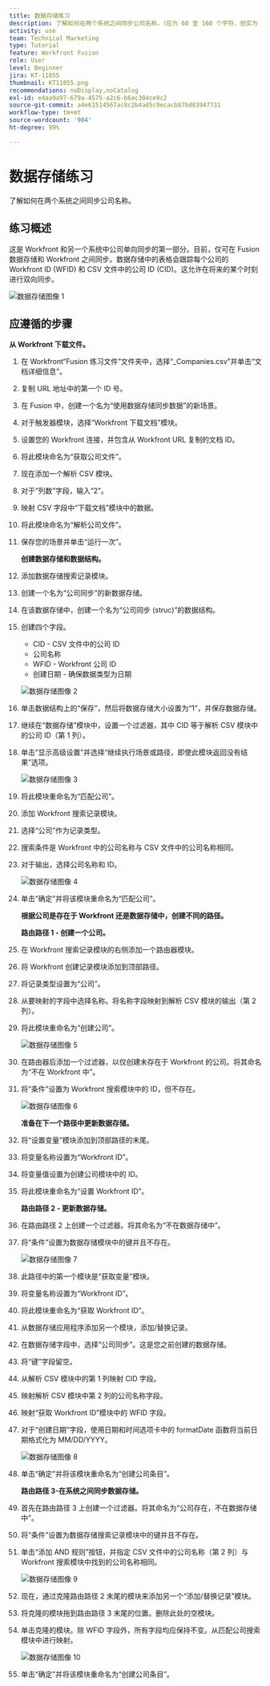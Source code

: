 ```yaml
---
title: 数据存储练习
description: 了解如何在两个系统之间同步公司名称。（应为 60 至 160 个字符，但实为 178 个字符）
activity: use
team: Technical Marketing
type: Tutorial
feature: Workfront Fusion
role: User
level: Beginner
jira: KT-11055
thumbnail: KT11055.png
recommendations: noDisplay,noCatalog
exl-id: e4aa9a97-679a-4575-a2c6-b6ac304ce9c2
source-git-commit: a4e61514567ac8c2b4ad5c9ecacb87bd83947731
workflow-type: tm+mt
source-wordcount: '904'
ht-degree: 99%

---
```


# 数据存储练习

了解如何在两个系统之间同步公司名称。

## 练习概述

这是 Workfront 和另一个系统中公司单向同步的第一部分。目前，仅可在 Fusion 数据存储和 Workfront 之间同步。数据存储中的表格会跟踪每个公司的 Workfront ID (WFID) 和 CSV 文件中的公司 ID (CID)。这允许在将来的某个时刻进行双向同步。

![数据存储图像 1](../12-exercises/assets/data-stores-walkthrough-1.png)

## 应遵循的步骤

**从 Workfront 下载文件。**

1. 在 Workfront“Fusion 练习文件”文件夹中，选择“_Companies.csv”并单击“文档详细信息”。
1. 复制 URL 地址中的第一个 ID 号。
1. 在 Fusion 中，创建一个名为“使用数据存储同步数据”的新场景。
1. 对于触发器模块，选择“Workfront 下载文档”模块。
1. 设置您的 Workfront 连接，并包含从 Workfront URL 复制的文档 ID。
1. 将此模块命名为“获取公司文件”。
1. 现在添加一个解析 CSV 模块。
1. 对于“列数”字段，输入“2”。
1. 映射 CSV 字段中“下载文档”模块中的数据。
1. 将此模块命名为“解析公司文件”。
1. 保存您的场景并单击“运行一次”。

   **创建数据存储和数据结构。**

1. 添加数据存储搜索记录模块。
1. 创建一个名为“公司同步”的新数据存储。
1. 在该数据存储中，创建一个名为“公司同步 (struc)”的数据结构。
1. 创建四个字段。

   + CID - CSV 文件中的公司 ID
   + 公司名称
   + WFID - Workfront 公司 ID
   + 创建日期 - 确保数据类型为日期

   ![数据存储图像 2](../12-exercises/assets/data-stores-walkthrough-2.png)

1. 单击数据结构上的“保存”，然后将数据存储大小设置为“1”，并保存数据存储。
1. 继续在“数据存储”模块中，设置一个过滤器，其中 CID 等于解析 CSV 模块中的公司 ID（第 1 列）。
1. 单击“显示高级设置”并选择“继续执行场景或路径，即使此模块返回没有结果”选项。

   ![数据存储图像 3](../12-exercises/assets/data-stores-walkthrough-3.png)

1. 将此模块重命名为“匹配公司”。
1. 添加 Workfront 搜索记录模块。
1. 选择“公司”作为记录类型。
1. 搜索条件是 Workfront 中的公司名称与 CSV 文件中的公司名称相同。
1. 对于输出，选择公司名称和 ID。

   ![数据存储图像 4](../12-exercises/assets/data-stores-walkthrough-4.png)

1. 单击“确定”并将该模块重命名为“匹配公司”。

   **根据公司是存在于 Workfront 还是数据存储中，创建不同的路径。**

   **路由路径 1 - 创建一个公司。**

1. 在 Workfront 搜索记录模块的右侧添加一个路由器模块。
1. 将 Workfront 创建记录模块添加到顶部路径。
1. 将记录类型设置为“公司”。
1. 从要映射的字段中选择名称。将名称字段映射到解析 CSV 模块的输出（第 2 列）。
1. 将此模块重命名为“创建公司”。

   ![数据存储图像 5](../12-exercises/assets/data-stores-walkthrough-5.png)

1. 在路由器后添加一个过滤器，以仅创建未存在于 Workfront 的公司。将其命名为“不在 Workfront 中”。
1. 将“条件”设置为 Workfront 搜索模块中的 ID，但不存在。

   ![数据存储图像 6](../12-exercises/assets/data-stores-walkthrough-6.png)

   **准备在下一个路径中更新数据存储。**

1. 将“设置变量”模块添加到顶部路径的末尾。
1. 将变量名称设置为“Workfront ID”。
1. 将变量值设置为创建公司模块中的 ID。
1. 将此模块重命名为“设置 Workfront ID”。

   **路由路径 2 - 更新数据存储。**

1. 在路由路径 2 上创建一个过滤器。将其命名为“不在数据存储中”。

1. 将“条件”设置为数据存储模块中的键并且不存在。

   ![数据存储图像 7](../12-exercises/assets/data-stores-walkthrough-7.png)

1. 此路径中的第一个模块是“获取变量”模块。
1. 将变量名称设置为“Workfront ID”。
1. 将此模块重命名为“获取 Workfront ID”。
1. 从数据存储应用程序添加另一个模块，添加/替换记录。
1. 在数据存储字段中，选择“公司同步”。这是您之前创建的数据存储。
1. 将“键”字段留空。
1. 从解析 CSV 模块中的第 1 列映射 CID 字段。
1. 映射解析 CSV 模块中第 2 列的公司名称字段。
1. 映射“获取 Workfront ID”模块中的 WFID 字段。
1. 对于“创建日期”字段，使用日期和时间选项卡中的 formatDate 函数将当前日期格式化为 MM/DD/YYYY。

   ![数据存储图像 8](../12-exercises/assets/data-stores-walkthrough-8.png)

1. 单击“确定”并将该模块重命名为“创建公司条目”。

   **路由路径 3-在系统之间同步数据存储。**

1. 首先在路由路径 3 上创建一个过滤器。将其命名为“公司存在，不在数据存储中”。
1. 将“条件”设置为数据存储搜索记录模块中的键并且不存在。
1. 单击“添加 AND 规则”按钮，并指定 CSV 文件中的公司名称（第 2 列）与 Workfront 搜索模块中找到的公司名称相同。

   ![数据存储图像 9](../12-exercises/assets/data-stores-walkthrough-9.png)

1. 现在，通过克隆路由路径 2 末尾的模块来添加另一个“添加/替换记录”模块。
1. 将克隆的模块拖到路由路径 3 末尾的位置。删除此处的空模块。
1. 单击克隆的模块。除 WFID 字段外，所有字段均应保持不变。从匹配公司搜索模块中进行映射。

   ![数据存储图像 10](../12-exercises/assets/data-stores-walkthrough-10.png)

1. 单击“确定”并将该模块重命名为“创建公司条目”。
